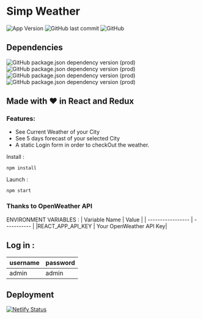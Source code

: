 # Simp Weather
![App Version](https://img.shields.io/github/package-json/v/dark-N00B/Simp_Weather)
![GitHub last commit](https://img.shields.io/github/last-commit/dark-N00B/Simp_Weather)
![GitHub](https://img.shields.io/github/license/dark-N00B/Simp_Weather)

## Dependencies
![GitHub package.json dependency version (prod)](https://img.shields.io/github/package-json/dependency-version/dark-N00B/Simp_Weather/react)
![GitHub package.json dependency version (prod)](https://img.shields.io/github/package-json/dependency-version/dark-N00B/Simp_Weather/react-redux)
![GitHub package.json dependency version (prod)](https://img.shields.io/github/package-json/dependency-version/dark-N00B/Simp_Weather/react-router-dom)
![GitHub package.json dependency version (prod)](https://img.shields.io/github/package-json/dependency-version/dark-N00B/Simp_Weather/dotenv)

## Made with ❤️ in React and Redux
### Features:
  - See Current Weather of your City
  - See 5 days forecast of your selected City
  - A static Login form in order to checkOut the weather.

Install : 
```
npm install
```

Launch : 
```
npm start
```

### Thanks to OpenWeather API

ENVIRONMENT VARIABLES :
| Variable Name     | Value       |
| ----------------- | ----------- |
|REACT_APP_API_KEY  | Your OpenWeather API Key|

## Log in :

| username    | password    |
| ----------- | ----------- |
| admin       | admin       |

## Deployment 
[![Netlify Status](https://api.netlify.com/api/v1/badges/4c4aa0de-c5a6-4cc8-b43a-4b4b4ebbf200/deploy-status)](https://bit.ly/3o1Yq1P)
